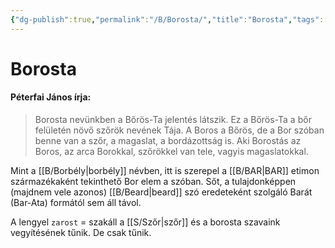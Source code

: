 ```yaml
---
{"dg-publish":true,"permalink":"/B/Borosta/","title":"Borosta","tags":["dg_uploaded"],"created":"2023-11-22T12:59","updated":"2023-11-29T01:42"}
---
```



# Borosta

#### Péterfai János írja:

> Borosta nevünkben a Bőrös-Ta jelentés látszik. Ez a Bőrös-Ta a bőr felületén növő szőrök nevének Tája. A Boros a Bőrös, de a Bor szóban benne van a szőr, a magaslat, a bordázottság is. Aki Borostás az Boros, az arca Borokkal, szőrökkel van tele, vagyis magaslatokkal.  

Mint a [[B/Borbély\|borbély]] névben, itt is szerepel a [[B/BAR\|BAR]] etimon származékaként tekinthető Bor elem a szóban. Sőt, a tulajdonképpen (majdnem vele azonos) [[B/Beard\|beard]] szó eredeteként szolgáló Barát (Bar-Ata) formától sem áll távol.  

A lengyel `zarost` = szakáll a [[S/Szőr\|szőr]] és a borosta szavaink vegyítésének tűnik. De csak tűnik.  